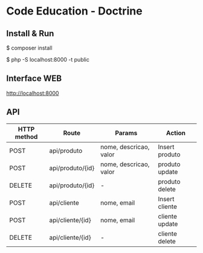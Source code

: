 # Code Education - Doctrine

## Install & Run

$ composer install

$ php -S localhost:8000 -t public

## Interface WEB

[http://localhost:8000](http://localhost:8000)

## API
|HTTP method | Route           | Params                 | Action         |
|------------|-----------------|------------------------|----------------|
|POST        | api/produto     | nome, descricao, valor | Insert produto |
|POST        | api/produto/{id}| nome, descricao, valor | produto update |
|DELETE      | api/produto/{id}| -                      | produto delete |
|POST        | api/cliente     | nome, email            | Insert cliente |
|POST        | api/cliente/{id}| nome, email            | cliente update |
|DELETE      | api/cliente/{id}| -                      |cliente delete  |